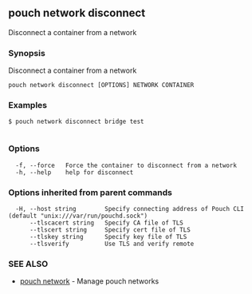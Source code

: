 ## pouch network disconnect

Disconnect a container from a network

### Synopsis

Disconnect a container from a network

```
pouch network disconnect [OPTIONS] NETWORK CONTAINER
```

### Examples

```
$ pouch network disconnect bridge test
	
```

### Options

```
  -f, --force   Force the container to disconnect from a network
  -h, --help    help for disconnect
```

### Options inherited from parent commands

```
  -H, --host string        Specify connecting address of Pouch CLI (default "unix:///var/run/pouchd.sock")
      --tlscacert string   Specify CA file of TLS
      --tlscert string     Specify cert file of TLS
      --tlskey string      Specify key file of TLS
      --tlsverify          Use TLS and verify remote
```

### SEE ALSO

* [pouch network](pouch_network.md)	 - Manage pouch networks

